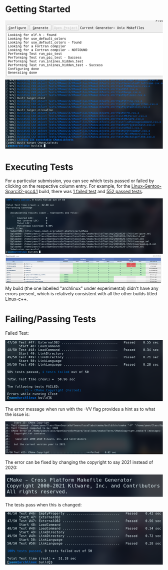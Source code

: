 # Getting Started
![cmake-gui](./images/cmake-gui-success.png)
![cmake-build](./images/cmake-build-success.png)

# Executing Tests

For a particular submission, you can see which tests passed or failed by
clicking on the respective column entry. For example, for the
[Linux-Gentoo-Sparc32-gcc4.1](https://open.cdash.org/build/7124698) build,
there was [1 failed test](https://open.cdash.org/viewTest.php?onlyfailed&buildid=7124698)
and [552 passed tests](https://open.cdash.org/viewTest.php?onlypassed&buildid=7124698).

![cmake-tests](./images/cmake-experimental-test.png)
![cdash](./images/cdash.png)
My build (the one labelled "archlinux" under experimental) didn't have any
errors present, which is relatively consistent with all the other builds titled
Linux-c++.

# Failing/Passing Tests

Failed Test:

![ctest-fail](./images/cmake-test-failed-terminal.png)

The error message when run with the -VV flag provides a hint as to what the issue is:

![ctest-error](./images/cmake-test-failed-error-message.png)

The error can be fixed by changing the copyright to say 2021 instead of 2020:

![ctest-fix](./images/cmake-test-fix.png)

The tests pass when this is changed:

![ctest-pass](./images/cmake-test-passed.png)
